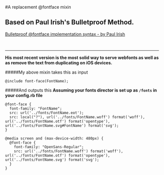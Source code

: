 #A replacement @fontface mixin
## Based on Paul Irish's Bulletproof Method.

[Bulletproof @fontface implementation syntax - by Paul Irish](http://paulirish.com/2009/bulletproof-font-face-implementation-syntax/)

&nbsp;

---


**His most recent version is the most solid way to serve webfonts as well as as remove the text from duplicating on iOS devices.**

#####My above mixin takes this as input

	@include font-face(FontName);



#####And outputs this
**Assuming your fonts director is set up as `/fonts` in your config.rb file**

	@font-face {
	  font-family: "FontName";
	  src: url('../fonts/FontName.eot');
	  src: local("?"), url('../fonts/FontName.woff') format('woff'), url('../fonts/FontName.otf') format('opentype'), url('../fonts/FontName.svg#FontName') format('svg');
	}

	@media screen and (max-device-width: 480px) {
	  @font-face {
	    font-family: "OpenSans-Regular";
	    src: url('../fonts/FontName.woff') format('woff'), url('../fonts/FontName.otf') format('opentype'), url('../fonts/FontName.svg') format('svg');
	  }
	}